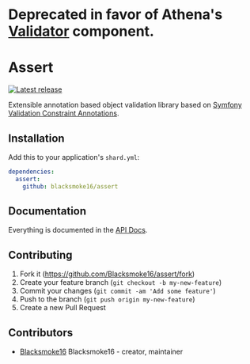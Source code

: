 # Deprecated in favor of Athena's [Validator](https://github.com/athena-framework/validator) component.

# Assert
[![Latest release](https://img.shields.io/github/release/Blacksmoke16/assert.svg?style=flat-square)](https://github.com/Blacksmoke16/assert/releases)

Extensible annotation based object validation library based on [Symfony Validation Constraint Annotations](https://symfony.com/doc/current/reference/constraints.html).

## Installation

Add this to your application's `shard.yml`:

```yaml
dependencies:
  assert:
    github: blacksmoke16/assert
```

## Documentation

Everything is documented in the [API Docs](https://blacksmoke16.github.io/assert/Assert.html).

## Contributing

1. Fork it (<https://github.com/Blacksmoke16/assert/fork>)
2. Create your feature branch (`git checkout -b my-new-feature`)
3. Commit your changes (`git commit -am 'Add some feature'`)
4. Push to the branch (`git push origin my-new-feature`)
5. Create a new Pull Request

## Contributors

- [Blacksmoke16](https://github.com/Blacksmoke16) Blacksmoke16 - creator, maintainer
